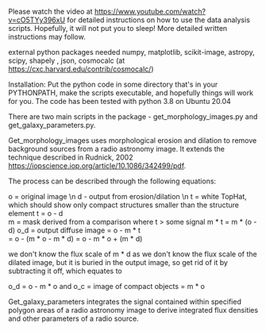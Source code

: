 Please watch the video at https://www.youtube.com/watch?v=cO5TYy396xU for detailed instructions on how to use the data analysis scripts. Hopefully, it will not put you to sleep! More detailed written instructions may follow.

external python packages needed
numpy, matplotlib, scikit-image, astropy, scipy, shapely , json,
cosmocalc (at https://cxc.harvard.edu/contrib/cosmocalc/)

Installation: Put the python code in some directory that's in your PYTHONPATH, make the scripts executable, and hopefully things will work for you. The code has been tested with python 3.8 on Ubuntu 20.04 

There are two main scripts in the package - get_morphology_images.py and get_galaxy_parameters.py. 

Get_morphology_images uses morphological erosion and dilation to remove background sources from a radio astronomy image. It extends the technique described in Rudnick, 2002 https://iopscience.iop.org/article/10.1086/342499/pdf. 

The process can be described through the following equations:

o = original image \n
d - output from erosion/dilation \n
t = white TopHat, which should show only compact structures smaller than the
    structure element 
t = o - d  
m = mask derived from a comparison where  t > some signal
m * t = m * (o - d)
o_d = output diffuse image
    = o - m * t  
    = o - (m * o - m * d) 
    = o - m * o + (m * d) 

we don't know the flux scale of m * d as we don't know the flux scale of the
dilated image, but it is buried in the output image, so get rid of it
by subtracting it off, which equates to

o_d  = o - m * o
and
o_c = image of compact objects 
    = m * o  

Get_galaxy_parameters integrates the signal contained within specified polygon areas of a radio astronomy image to derive integrated flux densities and other parameters of a radio source.

